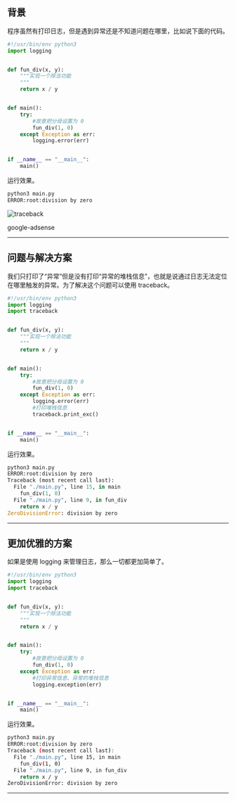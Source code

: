 ## 背景
程序虽然有打印日志，但是遇到异常还是不知道问题在哪里，比如说下面的代码。
```python
#!/usr/bin/env python3
import logging


def fun_div(x, y):
    """实现一个除法功能
    """
    return x / y


def main():
    try:
        #故意把分母设置为 0
        fun_div(1, 0)
    except Exception as err:
        logging.error(err)


if __name__ == "__main__":
    main()
```
运行效果。
```bash
python3 main.py 
ERROR:root:division by zero
```

![traceback](static/2020-15/traceback.png)

google-adsense

---


## 问题与解决方案
我们只打印了“异常”但是没有打印“异常的堆栈信息”，也就是说通过日志无法定位在哪里触发的异常。为了解决这个问题可以使用 traceback。

```python
#!/usr/bin/env python3
import logging
import traceback


def fun_div(x, y):
    """实现一个除法功能
    """
    return x / y


def main():
    try:
        #故意把分母设置为 0
        fun_div(1, 0)
    except Exception as err:
        logging.error(err)
        #打印堆栈信息
        traceback.print_exc()


if __name__ == "__main__":
    main()

```
运行效果。
```python
python3 main.py 
ERROR:root:division by zero
Traceback (most recent call last):
  File "./main.py", line 15, in main
    fun_div(1, 0)
  File "./main.py", line 9, in fun_div
    return x / y
ZeroDivisionError: division by zero
```

---


## 更加优雅的方案
如果是使用 logging 来管理日志，那么一切都更加简单了。
```python
#!/usr/bin/env python3
import logging
import traceback


def fun_div(x, y):
    """实现一个除法功能
    """
    return x / y


def main():
    try:
        #故意把分母设置为 0
        fun_div(1, 0)
    except Exception as err:
        #打印异常信息、异常的堆栈信息
        logging.exception(err)


if __name__ == "__main__":
    main()
```
运行效果。
```bash
python3 main.py 
ERROR:root:division by zero
Traceback (most recent call last):
  File "./main.py", line 15, in main
    fun_div(1, 0)
  File "./main.py", line 9, in fun_div
    return x / y
ZeroDivisionError: division by zero
```

---